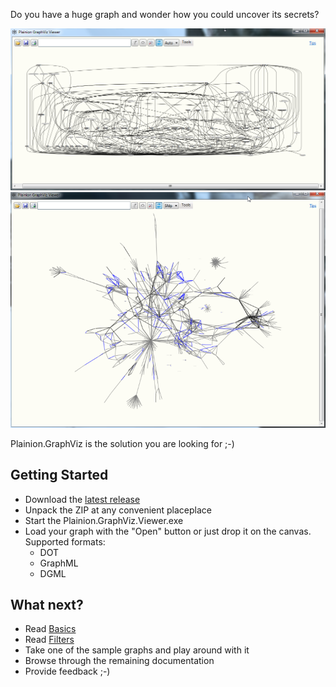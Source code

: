 
Do you have a huge graph and wonder how you could uncover its secrets?

![](Screenshots/Overview.2.png)
![](Screenshots/Galaxy.2.png)

Plainion.GraphViz is the solution you are looking for ;-)

## Getting Started

- Download the [latest release](https://github.com/plainionist/Plainion.GraphViz/releases) 
- Unpack the ZIP at any convenient placeplace
- Start the Plainion.GraphViz.Viewer.exe
- Load your graph with the "Open" button or just drop it on the canvas.
  Supported formats:
  - DOT
  - GraphML
  - DGML

## What next?

- Read [Basics](Basics)
- Read [Filters](Filters)
- Take one of the sample graphs and play around with it
- Browse through the remaining documentation
- Provide feedback ;-)

